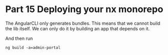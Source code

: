# Part 15 Deploying your nx monorepo

The AngularCLI only generates bundles. This means that we cannot build the lib itself. We can only do it by building an app that depends on it.

And then run

```
ng build -a=admin-portal
```



